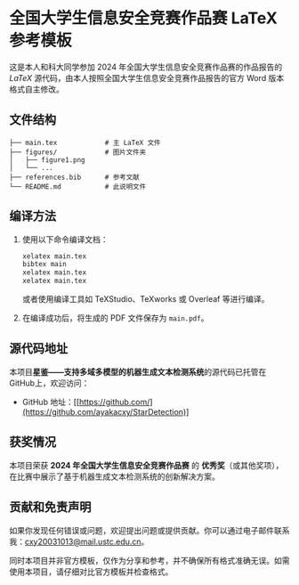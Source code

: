 
# 全国大学生信息安全竞赛作品赛 LaTeX 参考模板

这是本人和科大同学参加 2024 年全国大学生信息安全竞赛作品赛的作品报告的 $`LaTeX`$ 源代码，由本人按照全国大学生信息安全竞赛作品报告的官方 Word 版本格式自主修改。

## 文件结构

```text
├── main.tex            # 主 LaTeX 文件
├── figures/            # 图片文件夹
│   ├── figure1.png
│   └── ...
├── references.bib      # 参考文献
└── README.md           # 此说明文件
```

## 编译方法

1. 使用以下命令编译文档：
   ```bash
   xelatex main.tex
   bibtex main
   xelatex main.tex
   xelatex main.tex
   ```
   或者使用编译工具如 TeXStudio、TeXworks 或 Overleaf 等进行编译。

2. 在编译成功后，将生成的 PDF 文件保存为 `main.pdf`。

## 源代码地址

本项目**星鉴——支持多域多模型的机器生成文本检测系统**的源代码已托管在 GitHub上，欢迎访问：

- GitHub 地址：[[https://github.com/](https://github.com/ayakacxy/StarDetection)]

## 获奖情况

本项目荣获 **2024 年全国大学生信息安全竞赛作品赛** 的 **优秀奖**（或其他奖项），在比赛中展示了基于机器生成文本检测系统的创新解决方案。

## 贡献和免责声明

如果你发现任何错误或问题，欢迎提出问题或提供贡献。你可以通过电子邮件联系我：cxy20031013@mail.ustc.edu.cn。

同时本项目并非官方模板，仅作为分享和参考，并不确保所有格式准确无误。如需使用本项目，请仔细对比官方模板并检查格式。


